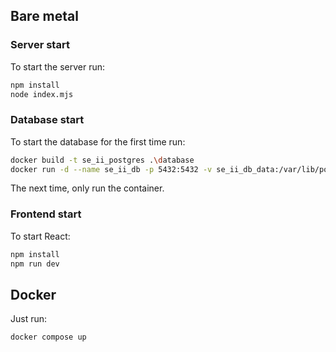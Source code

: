## Bare metal

### Server start

To start the server run:

```bash
npm install
node index.mjs
```

### Database start

To start the database for the first time run:

``` bash
docker build -t se_ii_postgres .\database
docker run -d --name se_ii_db -p 5432:5432 -v se_ii_db_data:/var/lib/postgresql/data -e POSTGRES_PASSWORD=postgres se_ii_postgres
```

The next time, only run the container. 


### Frontend start

To start React:

``` bash
npm install
npm run dev
``` 

## Docker

Just run: 

``` bash
docker compose up
``` 